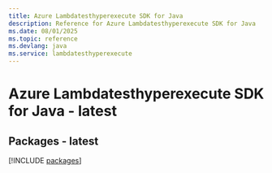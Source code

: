 ```yaml
---
title: Azure Lambdatesthyperexecute SDK for Java
description: Reference for Azure Lambdatesthyperexecute SDK for Java
ms.date: 08/01/2025
ms.topic: reference
ms.devlang: java
ms.service: lambdatesthyperexecute
---
```

# Azure Lambdatesthyperexecute SDK for Java - latest
## Packages - latest
[!INCLUDE [packages](lambdatesthyperexecute-index.md)]